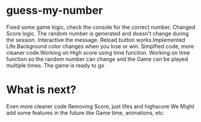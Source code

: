 # guess-my-number

Fixed some game logic, check the console for the correct number. Changed Score logic. The random number is generated and doesn't change during the session. Interactive the message. Reload button works.Implemented Life.Background color changes when you lose or win. Simplfied code, more cleaner code.Working on High score using time function. Working on time function so the random number can change and the Game can be played multiple times.
The game is ready to go

# What is next?

Even more cleaner code
Removing Score, just lifes and highscore
We Might add some features in the future like Game time, animations, etc.
